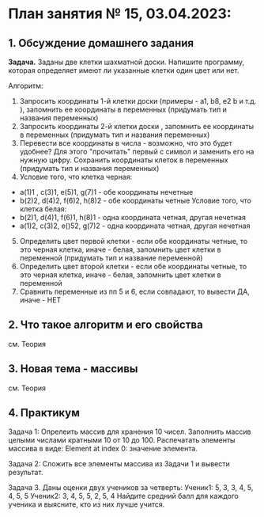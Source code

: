 # План занятия № 15, 03.04.2023:

## 1. Обсуждение домашнего задания
**Задача.**
Заданы две клетки шахматной доски. Напишите программу, которая определяет имеют ли указанные клетки
один цвет или нет.

Алгоритм:
1. Запросить координаты 1-й клетки доски (примеры - a1, b8, e2 b и т.д. ), запомнить ее координаты в
переменных (придумать тип и названия переменных)
2. Запросить координаты 2-й клетки доски , запомнить ее координаты в
   переменных (придумать тип и названия переменных)
3. Перевести все координаты в числа - возможно, что это будет удобнее? Для этого "прочитать" первый с символ
и заменить его на нужную цифру.
Сохранить координаты клеток в переменных (придумать тип и названия переменных)
4. Условие того, что клетка черная:
- a(1)1 , c(3)1, e(5)1, g(7)1 - обе координаты нечетные
- b(2)2, d(4)2, f(6)2, h(8)2 - обе координаты четные
Условие того, что клетка белая:
- b(2)1, d(4)1, f(6)1, h(8)1 - одна координата четная, другая нечетная
- a(1)2, c(3)2, e()52, g(7)2 - одна координата четная, другая нечетная
5. Определить цвет первой клетки - если обе координаты четные, то это черная клетка, иначе - белая, 
запомнить цвет клетки в переменной (придумать тип и название переменной)
6. Определить цвет второй клетки - если обе координаты четные, то это черная клетка, иначе - белая,
запомнить цвет клетки в переменной
7. Сравнить переменные из пп 5 и 6, если совпадают, то вывести ДА, иначе - НЕТ

## 2. Что такое алгоритм и его свойства
см. Теория

## 3. Новая тема - массивы 
см. Теория

## 4. Практикум
Задача 1:
Опрелеить массив для хранения 10 чисел.
Заполнить массив целыми числами кратными 10 от 10 до 100.
Распечатать элементы массива в виде: Element at index 0: значение элемента.

Задача 2:
Сложить все элементы массива из Задачи 1 и вывести результат.

Задача 3.
Даны оценки двух учеников за четверть:
Ученик1: 5, 3, 3, 4, 5, 4, 5, 5
Ученик2: 3, 4, 5, 5, 2, 5, 4
Найдите средний балл для каждого ученика и выясните, кто из них лучше учится. 



